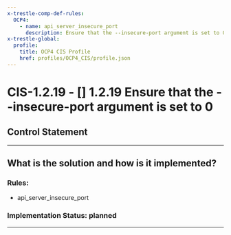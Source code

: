 ```yaml
---
x-trestle-comp-def-rules:
  OCP4:
    - name: api_server_insecure_port
      description: Ensure that the --insecure-port argument is set to 0
x-trestle-global:
  profile:
    title: OCP4 CIS Profile
    href: profiles/OCP4_CIS/profile.json
---
```


# CIS-1.2.19 - \[\] 1.2.19 Ensure that the --insecure-port argument is set to 0

## Control Statement

______________________________________________________________________

## What is the solution and how is it implemented?

<!-- For implementation status enter one of: implemented, partial, planned, alternative, not-applicable -->

<!-- Note that the list of rules under ### Rules: is read-only and changes will not be captured after assembly to JSON -->

<!-- Add control implementation description here for control: CIS-1.2.19 -->

### Rules:

  - api_server_insecure_port

### Implementation Status: planned

______________________________________________________________________
